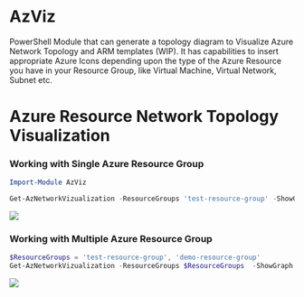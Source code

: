 # AzViz

PowerShell Module that can generate a topology diagram to Visualize Azure Network Topology and ARM templates (WIP). It has capabilities to insert appropriate Azure Icons depending upon the type of the Azure Resource you have in your Resource Group, like Virtual Machine, Virtual Network, Subnet etc.


# Azure Resource Network Topology Visualization

### Working with Single Azure Resource Group

```PowerShell
Import-Module AzViz

Get-AzNetworkVizualization -ResourceGroups 'test-resource-group' -ShowGraph -OutputFormat png -Verbose
```

![](https://github.com/PrateekKumarSingh/AzViz/blob/master/img/SingleResourceGroup.jpg)


### Working with Multiple Azure Resource Group

```PowerShell
$ResourceGroups = 'test-resource-group', 'demo-resource-group'
Get-AzNetworkVizualization -ResourceGroups $ResourceGroups  -ShowGraph -OutputFormat png -Verbose
```

![](https://github.com/PrateekKumarSingh/AzViz/blob/master/img/MultipleResourceGroup.jpg)
